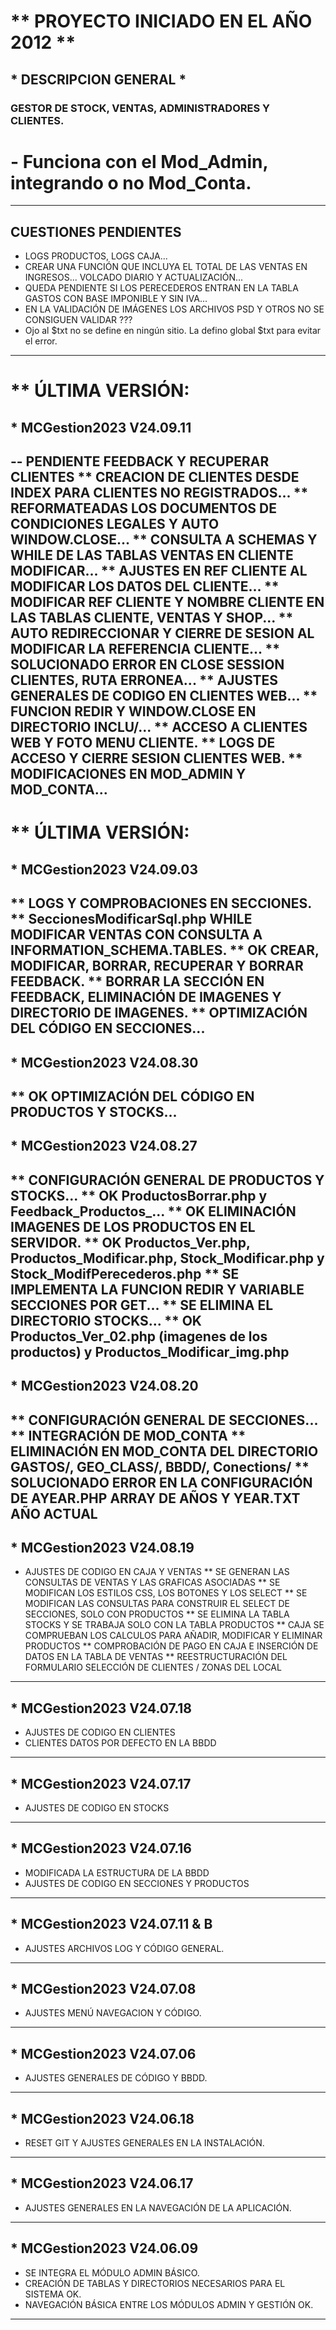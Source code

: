 # ** PROYECTO INICIADO EN EL AÑO 2012 **
## * DESCRIPCION GENERAL *
### GESTOR DE STOCK, VENTAS, ADMINISTRADORES Y CLIENTES.
# - Funciona con el Mod_Admin, integrando o no Mod_Conta.
----
## CUESTIONES PENDIENTES
  - LOGS PRODUCTOS, LOGS CAJA...
  - CREAR UNA FUNCIÓN QUE INCLUYA EL TOTAL DE LAS VENTAS EN INGRESOS... VOLCADO DIARIO Y ACTUALIZACIÓN...
  - QUEDA PENDIENTE SI LOS PERECEDEROS ENTRAN EN LA TABLA GASTOS CON BASE IMPONIBLE Y SIN IVA...
  - EN LA VALIDACIÓN DE IMÁGENES LOS ARCHIVOS PSD Y OTROS NO SE CONSIGUEN VALIDAR ???
  - Ojo al $txt no se define en ningún sitio. La defino global $txt para evitar el error.
----
# ** ÚLTIMA VERSIÓN:
## * MCGestion2023 V24.09.11
  -- PENDIENTE FEEDBACK Y RECUPERAR CLIENTES
  ** CREACION DE CLIENTES DESDE INDEX PARA CLIENTES NO REGISTRADOS...
  ** REFORMATEADAS LOS DOCUMENTOS DE CONDICIONES LEGALES Y AUTO WINDOW.CLOSE...
  ** CONSULTA A SCHEMAS Y WHILE DE LAS TABLAS VENTAS EN CLIENTE MODIFICAR...
  ** AJUSTES EN REF CLIENTE AL MODIFICAR LOS DATOS DEL CLIENTE...
  ** MODIFICAR REF CLIENTE Y NOMBRE CLIENTE EN LAS TABLAS CLIENTE, VENTAS Y SHOP...
  ** AUTO REDIRECCIONAR Y CIERRE DE SESION AL MODIFICAR LA REFERENCIA CLIENTE...
  ** SOLUCIONADO ERROR EN CLOSE SESSION CLIENTES, RUTA ERRONEA...
  ** AJUSTES GENERALES DE CODIGO EN CLIENTES WEB...
  ** FUNCION REDIR Y WINDOW.CLOSE EN DIRECTORIO INCLU/...
  ** ACCESO A CLIENTES WEB Y FOTO MENU CLIENTE.
  ** LOGS DE ACCESO Y CIERRE SESION CLIENTES WEB.
  ** MODIFICACIONES EN MOD_ADMIN Y MOD_CONTA...
----
# ** ÚLTIMA VERSIÓN:
## * MCGestion2023 V24.09.03
  ** LOGS Y COMPROBACIONES EN SECCIONES.
  ** SeccionesModificarSql.php WHILE MODIFICAR VENTAS CON CONSULTA A INFORMATION_SCHEMA.TABLES.
  ** OK CREAR, MODIFICAR, BORRAR, RECUPERAR Y BORRAR FEEDBACK.
  ** BORRAR LA SECCIÓN EN FEEDBACK, ELIMINACIÓN DE IMAGENES Y DIRECTORIO DE IMAGENES.
  ** OPTIMIZACIÓN DEL CÓDIGO EN SECCIONES...
----
## * MCGestion2023 V24.08.30
  ** OK OPTIMIZACIÓN DEL CÓDIGO EN PRODUCTOS Y STOCKS...
----
## * MCGestion2023 V24.08.27
  ** CONFIGURACIÓN GENERAL DE PRODUCTOS Y STOCKS...
  ** OK ProductosBorrar.php y Feedback_Productos_...
  ** OK ELIMINACIÓN IMAGENES DE LOS PRODUCTOS EN EL SERVIDOR.
  ** OK Productos_Ver.php, Productos_Modificar.php, Stock_Modificar.php y Stock_ModifPerecederos.php
  ** SE IMPLEMENTA LA FUNCION REDIR Y VARIABLE SECCIONES POR GET...
  ** SE ELIMINA EL DIRECTORIO STOCKS...
  ** OK Productos_Ver_02.php (imagenes de los productos) y Productos_Modificar_img.php
----
## * MCGestion2023 V24.08.20
  ** CONFIGURACIÓN GENERAL DE SECCIONES...
  ** INTEGRACIÓN DE MOD_CONTA 
  ** ELIMINACIÓN EN MOD_CONTA DEL DIRECTORIO GASTOS/, GEO_CLASS/, BBDD/, Conections/
  ** SOLUCIONADO ERROR EN LA CONFIGURACIÓN DE AYEAR.PHP ARRAY DE AÑOS Y YEAR.TXT AÑO ACTUAL
----
## * MCGestion2023 V24.08.19
  - AJUSTES DE CODIGO EN CAJA Y VENTAS
  ** SE GENERAN LAS CONSULTAS DE VENTAS Y LAS GRAFICAS ASOCIADAS
  ** SE MODIFICAN LOS ESTILOS CSS, LOS BOTONES Y LOS SELECT
  ** SE MODIFICAN LAS CONSULTAS PARA CONSTRUIR EL SELECT DE SECCIONES, SOLO CON PRODUCTOS
  ** SE ELIMINA LA TABLA STOCKS Y SE TRABAJA SOLO CON LA TABLA PRODUCTOS
  ** CAJA SE COMPRUEBAN LOS CALCULOS PARA AÑADIR, MODIFICAR Y ELIMINAR PRODUCTOS
  ** COMPROBACIÓN DE PAGO EN CAJA E INSERCIÓN DE DATOS EN LA TABLA DE VENTAS
  ** REESTRUCTURACIÓN DEL FORMULARIO SELECCIÓN DE CLIENTES / ZONAS DEL LOCAL
----
## * MCGestion2023 V24.07.18
  - AJUSTES DE CODIGO EN CLIENTES
  - CLIENTES DATOS POR DEFECTO EN LA BBDD
----
## * MCGestion2023 V24.07.17
  - AJUSTES DE CODIGO EN STOCKS
----
## * MCGestion2023 V24.07.16
  - MODIFICADA LA ESTRUCTURA DE LA BBDD
  - AJUSTES DE CODIGO EN SECCIONES Y PRODUCTOS
----
## * MCGestion2023 V24.07.11 & B
  - AJUSTES ARCHIVOS LOG Y CÓDIGO GENERAL.
----
## * MCGestion2023 V24.07.08
  - AJUSTES MENÚ NAVEGACION Y CÓDIGO.
----
## * MCGestion2023 V24.07.06
  - AJUSTES GENERALES DE CÓDIGO Y BBDD.
----
## * MCGestion2023 V24.06.18
  - RESET GIT Y AJUSTES GENERALES EN LA INSTALACIÓN.
----
## * MCGestion2023 V24.06.17
  - AJUSTES GENERALES EN LA NAVEGACIÓN DE LA APLICACIÓN.
----
## * MCGestion2023 V24.06.09
  - SE INTEGRA EL MÓDULO ADMIN BÁSICO.
  - CREACIÓN DE TABLAS Y DIRECTORIOS NECESARIOS PARA EL SISTEMA OK.
  - NAVEGACIÓN BÁSICA ENTRE LOS MÓDULOS ADMIN Y GESTIÓN OK.
----
